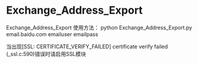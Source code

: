 # Exchange_Address_Export
Exchange_Address_Export
使用方法：
python Exchange_Address_Export.py email.baidu.com emailuser emailpass

当出现[SSL: CERTIFICATE_VERIFY_FAILED] certificate verify failed (_ssl.c:590)错误时请启用SSL模块
